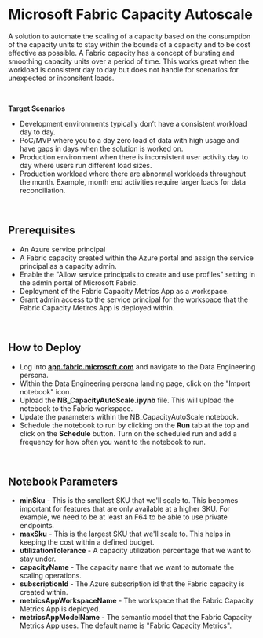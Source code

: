 # Microsoft Fabric Capacity Autoscale

A solution to automate the scaling of a capacity based on the consumption of the capacity units to stay within the bounds of a capacity and to be cost effective as possible. A Fabric capacity has a concept of bursting and smoothing capacity units over a period of time. This works great when the workload is consistent day to day but does not handle for scenarios for unexpected or inconsitent loads. 

<br>

**Target Scenarios**
- Development environments typically don’t have a consistent workload day to day.
- PoC/MVP where you to a day zero load of data with high usage and have gaps in days when the solution is worked on.
- Production environment when there is inconsistent user activity day to day where users run different load sizes.
- Production workload where there are abnormal workloads throughout the month. Example, month end activities require larger loads for data reconciliation.

<br>

## Prerequisites
- An Azure service principal
- A Fabric capacity created within the Azure portal and assign the service principal as a capacity admin.
- Enable the "Allow service principals to create and use profiles" setting in the admin portal of Microsoft Fabric.
- Deployment of the Fabric Capacity Metrics App as a workspace.
- Grant admin access to the service principal for the workspace that the Fabric Capacity Metircs App is deployed within.

<br>

## How to Deploy
- Log into **[app.fabric.microsoft.com](https://app.fabric.microsoft.com/home?experience=data-engineering)** and navigate to the Data Engineering persona.
- Within the Data Engineering persona landing page, click on the "Import notebook" icon.
- Upload the **NB_CapacityAutoScale.ipynb** file. This will upload the notebook to the Fabric workspace.
- Update the parameters within the NB_CapacityAutoScale notebook.
- Schedule the notebook to run by clicking on the **Run** tab at the top and click on the **Schedule** button. Turn on the scheduled run and add a frequency for how often you want to the notebook to run. 

<br>

## Notebook Parameters
- **minSku** - This is the smallest SKU that we'll scale to. This becomes important for features that are only available at a higher SKU. For example, we need to be at least an F64 to be able to use private endpoints.
- **maxSku** - This is the largest SKU that we'll scale to. This helps in keeping the cost within a defined budget.
- **utilizationTolerance** - A capacity utilization percentage that we want to stay under.
- **capacityName** - The capacity name that we want to automate the scaling operations.
- **subscriptionId** - The Azure subscription id that the Fabric capacity is created within.
- **metricsAppWorkspaceName** - The workspace that the Fabric Capacity Metrics App is deployed.
- **metricsAppModelName** - The semantic model that the Fabric Capacity Metrics App uses. The default name is "Fabric Capacity Metrics".

